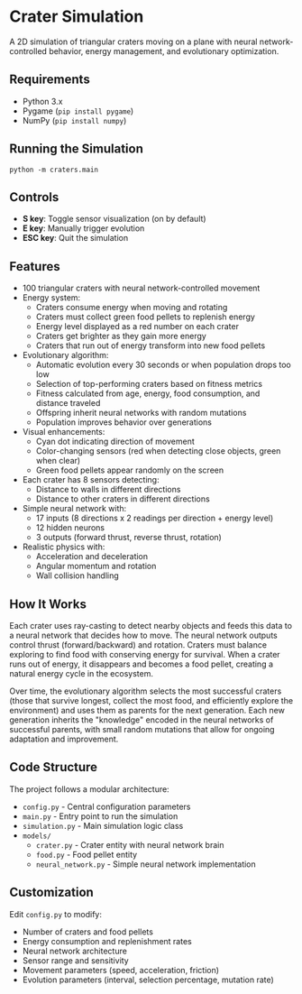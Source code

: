 # Crater Simulation

A 2D simulation of triangular craters moving on a plane with neural network-controlled behavior, energy management, and evolutionary optimization.

## Requirements
- Python 3.x
- Pygame (`pip install pygame`)
- NumPy (`pip install numpy`)

## Running the Simulation
```
python -m craters.main
```

## Controls
- **S key**: Toggle sensor visualization (on by default)
- **E key**: Manually trigger evolution
- **ESC key**: Quit the simulation

## Features
- 100 triangular craters with neural network-controlled movement
- Energy system:
  - Craters consume energy when moving and rotating
  - Craters must collect green food pellets to replenish energy
  - Energy level displayed as a red number on each crater
  - Craters get brighter as they gain more energy
  - Craters that run out of energy transform into new food pellets
- Evolutionary algorithm:
  - Automatic evolution every 30 seconds or when population drops too low
  - Selection of top-performing craters based on fitness metrics
  - Fitness calculated from age, energy, food consumption, and distance traveled
  - Offspring inherit neural networks with random mutations
  - Population improves behavior over generations
- Visual enhancements:
  - Cyan dot indicating direction of movement
  - Color-changing sensors (red when detecting close objects, green when clear)
  - Green food pellets appear randomly on the screen
- Each crater has 8 sensors detecting:
  - Distance to walls in different directions
  - Distance to other craters in different directions
- Simple neural network with:
  - 17 inputs (8 directions x 2 readings per direction + energy level)
  - 12 hidden neurons
  - 3 outputs (forward thrust, reverse thrust, rotation)
- Realistic physics with:
  - Acceleration and deceleration
  - Angular momentum and rotation
  - Wall collision handling

## How It Works
Each crater uses ray-casting to detect nearby objects and feeds this data to a neural network that decides how to move. The neural network outputs control thrust (forward/backward) and rotation. Craters must balance exploring to find food with conserving energy for survival. When a crater runs out of energy, it disappears and becomes a food pellet, creating a natural energy cycle in the ecosystem.

Over time, the evolutionary algorithm selects the most successful craters (those that survive longest, collect the most food, and efficiently explore the environment) and uses them as parents for the next generation. Each new generation inherits the "knowledge" encoded in the neural networks of successful parents, with small random mutations that allow for ongoing adaptation and improvement.

## Code Structure
The project follows a modular architecture:
- `config.py` - Central configuration parameters
- `main.py` - Entry point to run the simulation
- `simulation.py` - Main simulation logic class
- `models/`
  - `crater.py` - Crater entity with neural network brain
  - `food.py` - Food pellet entity
  - `neural_network.py` - Simple neural network implementation

## Customization
Edit `config.py` to modify:
- Number of craters and food pellets
- Energy consumption and replenishment rates
- Neural network architecture
- Sensor range and sensitivity
- Movement parameters (speed, acceleration, friction)
- Evolution parameters (interval, selection percentage, mutation rate)
